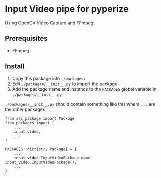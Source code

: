 # Input Video pipe for pyperize
Using OpenCV Video Capture and FFmpeg

## Prerequisites
- FFmpeg

## Install

1. Copy this package into ```./packages/```
2. Edit ```./packages/__init__.py``` to import the package
3. Add the package name and instance to the ```PACKAGES``` global variable in ```./packages/__init__.py```

```./packages/__init__.py``` should contain something like this where ```...``` are the other packages

```
from src.package import Package
from packages import (
    ...
    input_video,
    ...
)

PACKAGES: dict[str, Package] = {
    ...
    input_video.InputVideoPackage.name: input_video.InputVideoPackage(),
    ...
}
```
